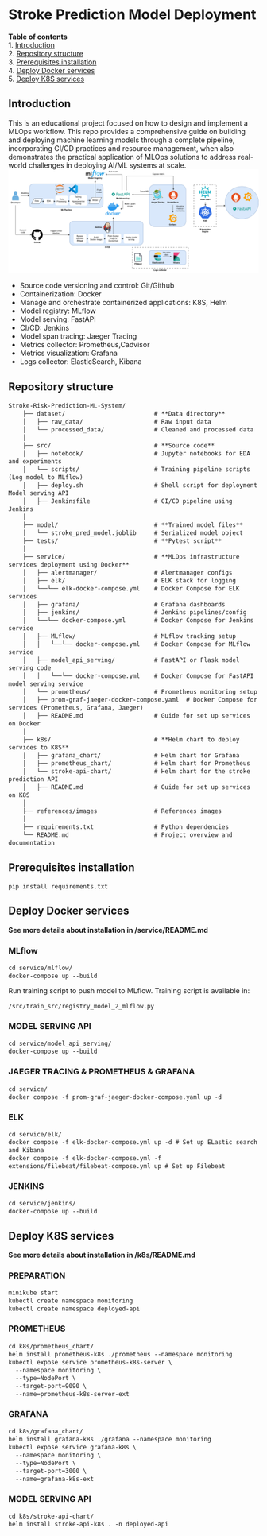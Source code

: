# Stroke Prediction Model Deployment
**Table of contents**\
    1. [Introduction](#introduction)\
    2. [Repository structure](#repository-structure)\
    3. [Prerequisites installation](#prerequisites-installation)\
    4. [Deploy Docker services](#deploy-docker-services)\
    5. [Deploy K8S services](#deploy-k8s-services)

## Introduction
This is an educational project focused on how to design and implement a MLOps workflow. This repo provides a comprehensive guide on building and deploying machine learning models through a complete pipeline, incorporating CI/CD practices and resource management, when also demonstrates the practical application of MLOps solutions to address real-world challenges in deploying AI/ML systems at scale.
![MLOps pipeline](references/images/MLOps_flow.jpg)
- Source code versioning and control: Git/Github
- Containerization: Docker
- Manage and orchestrate containerized applications: K8S, Helm
- Model registry: MLflow
- Model serving: FastAPI
- CI/CD: Jenkins
- Model span tracing: Jaeger Tracing
- Metrics collector: Prometheus,Cadvisor
- Metrics visualization: Grafana
- Logs collector: ElasticSearch, Kibana


## Repository structure
```shell
Stroke-Risk-Prediction-ML-System/
    ├── dataset/                         # **Data directory**
    │   ├── raw_data/                    # Raw input data
    │   └── processed_data/              # Cleaned and processed data
    │
    ├── src/                             # **Source code**
    │   ├── notebook/                    # Jupyter notebooks for EDA and experiments
    │   └── scripts/                     # Training pipeline scripts (Log model to MLflow)
    │   ├── deploy.sh                    # Shell script for deployment Model serving API
    │   ├── Jenkinsfile                  # CI/CD pipeline using Jenkins
    │
    ├── model/                           # **Trained model files**
    │   └── stroke_pred_model.joblib     # Serialized model object
    ├── tests/                           # **Pytest script**
    │
    ├── service/                         # **MLOps infrastructure services deployment using Docker**
    │   ├── alertmanager/                # Alertmanager configs
    │   ├── elk/                         # ELK stack for logging
    │   └──└── elk-docker-compose.yml    # Docker Compose for ELK services
    │   ├── grafana/                     # Grafana dashboards
    │   ├── jenkins/                     # Jenkins pipelines/config
    │   └──└── docker-compose.yml        # Docker Compose for Jenkins service
    │   ├── MLflow/                      # MLflow tracking setup
    │   │   └──└── docker-compose.yml    # Docker Compose for MLflow service
    │   ├── model_api_serving/           # FastAPI or Flask model serving code
    │   │   └──└── docker-compose.yml    # Docker Compose for FastAPI model serving service
    │   └── prometheus/                  # Prometheus monitoring setup
    │   ├── prom-graf-jaeger-docker-compose.yaml  # Docker Compose for services (Prometheus, Grafana, Jaeger)
    │   ├── README.md                    # Guide for set up services on Docker 
    │
    ├── k8s/                             # **Helm chart to deploy services to K8S**
    │   ├── grafana_chart/               # Helm chart for Grafana
    │   ├── prometheus_chart/            # Helm chart for Prometheus
    │   └── stroke-api-chart/            # Helm chart for the stroke prediction API
    │   ├── README.md                    # Guide for set up services on K8S
    │
    ├── references/images                # References images
    │
    ├── requirements.txt                 # Python dependencies
    └── README.md                        # Project overview and documentation
```

## Prerequisites installation
```shell
pip install requirements.txt
```                         


## Deploy Docker services
**See more details about installation in /service/README.md**
### MLflow
```shell
cd service/mlflow/
docker-compose up --build
```
Run training script to push model to MLflow. Training script is available in:
```shell
/src/train_src/registry_model_2_mlflow.py
```

### MODEL SERVING API
```shell
cd service/model_api_serving/
docker-compose up --build
```

### JAEGER TRACING & PROMETHEUS & GRAFANA
```shell
cd service/
docker compose -f prom-graf-jaeger-docker-compose.yaml up -d
```

### ELK
```shell
cd service/elk/
docker compose -f elk-docker-compose.yml up -d # Set up ELastic search and Kibana
docker compose -f elk-docker-compose.yml -f extensions/filebeat/filebeat-compose.yml up # Set up Filebeat
```

### JENKINS
```shell
cd service/jenkins/
docker-compose up --build
```

## Deploy K8S services
**See more details about installation in /k8s/README.md**
### PREPARATION
```shell
minikube start
kubectl create namespace monitoring
kubectl create namespace deployed-api
```

### PROMETHEUS
```shell
cd k8s/prometheus_chart/
helm install prometheus-k8s ./prometheus --namespace monitoring
kubectl expose service prometheus-k8s-server \
  --namespace monitoring \
  --type=NodePort \
  --target-port=9090 \
  --name=prometheus-k8s-server-ext
```

### GRAFANA
```shell
cd k8s/grafana_chart/
helm install grafana-k8s ./grafana --namespace monitoring
kubectl expose service grafana-k8s \
  --namespace monitoring \
  --type=NodePort \
  --target-port=3000 \
  --name=grafana-k8s-ext
```

### MODEL SERVING API
```shell
cd k8s/stroke-api-chart/
helm install stroke-api-k8s . -n deployed-api
```


